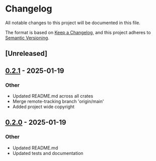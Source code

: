 # Changelog

All notable changes to this project will be documented in this file.

The format is based on [Keep a Changelog](https://keepachangelog.com/en/1.0.0/),
and this project adheres to [Semantic Versioning](https://semver.org/spec/v2.0.0.html).

## [Unreleased]

## [0.2.1](https://github.com/marvin-hansen/buildutils/compare/docker_utils-v0.2.0...docker_utils-v0.2.1) - 2025-01-19

### Other

- Updated README.md across all crates
- Merge remote-tracking branch 'origin/main'
- Added project wide copyright

## [0.2.0](https://github.com/marvin-hansen/buildutils/compare/docker_utils-v0.1.0...docker_utils-v0.2.0) - 2025-01-19

### Other

- Updated README.md
- Updated tests and documentation
